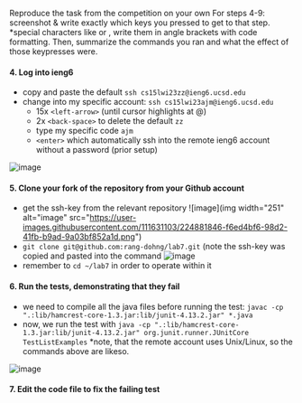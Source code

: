Reproduce the task from the competition on your own
For steps 4-9: screenshot & write exactly which keys you pressed to get to that step.
*special characters like <enter> or <tab>, write them in angle brackets with code formatting. 
Then, summarize the commands you ran and what the effect of those keypresses were.

#### 4. Log into ieng6
- copy and paste the default `ssh cs15lwi23zz@ieng6.ucsd.edu`
- change into my specific account: `ssh cs15lwi23ajm@ieng6.ucsd.edu`
  - 15x `<left-arrow>` (until cursor highlights at @)
  - 2x `<back-space>` to delete the default `zz`
  - type my specific code `ajm`
  - `<enter>` which automatically ssh into the remote ieng6 account without a password (prior setup)

![image](https://user-images.githubusercontent.com/111631103/224881312-ff7083f3-55c5-41a6-8669-cef22b9b9216.png)
  
#### 5. Clone your fork of the repository from your Github account
- get the ssh-key from the relevant repository
![image](img width="251" alt="image" src="https://user-images.githubusercontent.com/111631103/224881846-f6ed4bf6-98d2-41fb-b9ad-9a03bf852a1d.png")
- `git clone git@github.com:rang-dohng/lab7.git` (note the ssh-key was copied and pasted into the command
![image](https://user-images.githubusercontent.com/111631103/224883711-52d3a68b-3040-4668-ae17-9e6172a88196.png)
- remember to `cd ~/lab7` in order to operate within it

#### 6. Run the tests, demonstrating that they fail
- we need to compile all the java files before running the test: `javac -cp ".:lib/hamcrest-core-1.3.jar:lib/junit-4.13.2.jar" *.java`
- now, we run the test with `java -cp ".:lib/hamcrest-core-1.3.jar:lib/junit-4.13.2.jar" org.junit.runner.JUnitCore TestListExamples`
*note, that the remote account uses Unix/Linux, so the commands above are likeso.

![image](https://user-images.githubusercontent.com/111631103/224884648-b7a50e33-c293-4c06-8457-32c5b6c9df9c.png)

#### 7. Edit the code file to fix the failing test

